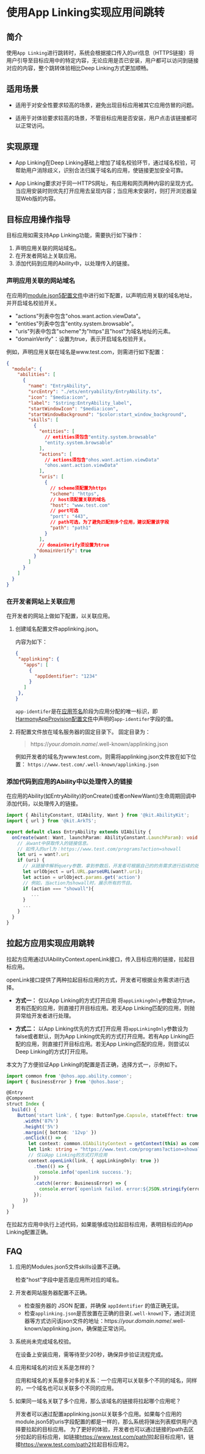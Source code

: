# 使用App Linking实现应用间跳转

## 简介

使用`App Linking`进行跳转时，系统会根据接口传入的uri信息（HTTPS链接）将用户引导至目标应用中的特定内容，无论应用是否已安装，用户都可以访问到链接对应的内容，整个跳转体验相比Deep Linking方式更加顺畅。


## 适用场景

* 适用于对安全性要求较高的场景，避免出现目标应用被其它应用仿冒的问题。

* 适用于对体验要求较高的场景，不管目标应用是否安装，用户点击该链接都可以正常访问。

## 实现原理

* App Linking在Deep Linking基础上增加了域名校验环节，通过域名校验，可帮助用户消除歧义，识别合法归属于域名的应用，使链接更加安全可靠。

* App Linking要求对于同一HTTPS网址，有应用和网页两种内容的呈现方式。当应用安装时则优先打开应用去呈现内容；当应用未安装时，则打开浏览器呈现Web版的内容。


## 目标应用操作指导

目标应用如需支持App Linking功能，需要执行如下操作：

1. 声明应用关联的网站域名。
2. 在开发者网站上关联应用。
3. 添加代码到应用的Ability中，以处理传入的链接。


### 声明应用关联的网站域名

在应用的[module.json5配置文件](../quick-start/module-configuration-file.md)中进行如下配置，以声明应用关联的域名地址，并开启域名校验开关。

* "actions"列表中包含"ohos.want.action.viewData"。
* "entities"列表中包含"entity.system.browsable"。
* "uris"列表中包含"scheme"为"https"且"host"为域名地址的元素。
* "domainVerify"：设置为true，表示开启域名校验开关。

例如，声明应用关联在域名是www.test.com，则需进行如下配置：

```json
{
  "module": {
    "abilities": [
      {
        "name": "EntryAbility",
        "srcEntry": "./ets/entryability/EntryAbility.ts",
        "icon": "$media:icon",
        "label": "$string:EntryAbility_label",
        "startWindowIcon": "$media:icon",
        "startWindowBackground": "$color:start_window_background",
        "skills": [
          {
            "entities": [
              // entities须包含"entity.system.browsable"
              "entity.system.browsable"
            ],
            "actions": [
              // actions须包含"ohos.want.action.viewData"
              "ohos.want.action.viewData"
            ],
            "uris": [
              {
                // scheme须配置为https
                "scheme": "https",
                // host须配置关联的域名
                "host": "www.test.com"
                // port可选
                "port": "443",
                // path可选，为了避免匹配到多个应用，建议配置该字段
                "path": "path1"
              }
            ],
            // domainVerify须设置为true
           "domainVerify": true
          }
        ]
      }
    ]
  }
}
```

### 在开发者网站上关联应用

在开发者的网站上做如下配置，以关联应用。

1. 创建域名配置文件applinking.json。

   内容为如下：

   ```json
   {
    "applinking": {
      "apps": [
        {
          "appIdentifier": "1234"
        }
      ]
    },
   }
   ```

   `app-identifer`是在[应用签名](https://gitee.com/openharmony/developtools_hapsigner/blob/master/README_ZH.md)阶段为应用分配的唯一标识，即[HarmonyAppProvision配置文件](../security/app-provision-structure.md)中声明的`app-identifer`字段的值。

1. 将配置文件放在域名服务器的固定目录下。
   固定目录为：
   > https://*your.domain.name*/.well-known/applinking.json

   例如开发者的域名为www.test.com，则需将applinking.json文件放在如下位置：
   `https://www.test.com/.well-known/applinking.json`


### 添加代码到应用的Ability中以处理传入的链接

在应用的Ability(如EntryAbility)的onCreate()或者onNewWant()生命周期回调中添加代码，以处理传入的链接。

```ts
import { AbilityConstant, UIAbility, Want } from '@kit.AbilityKit';
import { url } from '@kit.ArkTS';

export default class EntryAbility extends UIAbility {
  onCreate(want: Want, launchParam: AbilityConstant.LaunchParam): void {
    // 从want中获取传入的链接信息。
    // 如传入的url为：https://www.test.com/programs?action=showall
    let uri = want?.uri 
    if (uri) {
      // 从链接中解析query参数，拿到参数后，开发者可根据自己的的务需求进行后续的处理。
      let urlObject = url.URL.parseURL(want?.uri);
      let action = urlObject.params.get('action')
      // 例如，当action为showall时，展示所有的节目。
      if (action === "showall"){
         ...
      }
      ...
    }
  }
}
```



## 拉起方应用实现应用跳转

拉起方应用通过UIAbilityContext.openLink接口，传入目标应用的链接，拉起目标应用。

openLink接口提供了两种拉起目标应用的方式，开发者可根据业务需求进行选择。

  - **方式一：** 仅以App Linking的方式打开应用
     将`appLinkingOnly`参数设为true，若有匹配的应用，则直接打开目标应用。若无App Linking匹配的应用，则抛异常给开发者进行处理。

  - **方式二：** 以App Linking优先的方式打开应用
     将`appLinkingOnly`参数设为false或者默认，则为App Linking优先的方式打开应用。若有App Linking匹配的应用，则直接打开目标应用。若无App Linking匹配的应用，则尝试以Deep Linking的方式打开应用。

本文为了方便验证App Linking的配置是否正确，选择方式一，示例如下。

```ts
import common from '@ohos.app.ability.common';
import { BusinessError } from '@ohos.base';

@Entry
@Component
struct Index {
  build() {
    Button('start link', { type: ButtonType.Capsule, stateEffect: true })
      .width('87%')
      .height('5%')
      .margin({ bottom: '12vp' })
      .onClick(() => {
        let context: common.UIAbilityContext = getContext(this) as common.UIAbilityContext;
        let link: string = "https://www.test.com/programs?action=showall";
        // 仅以App Linking的方式打开应用
        context.openLink(link, { appLinkingOnly: true })
          .then(() => {
            console.info('openlink success.');
          })
          .catch((error: BusinessError) => {
            console.error(`openlink failed. error:${JSON.stringify(error)}`);
          });
      })
  }
}
```

在拉起方应用中执行上述代码，如果能够成功拉起目标应用，表明目标应的App Linking配置正确。

## FAQ


1. 应用的Modules.json5文件skills设置不正确。

   检查"host"字段中是否是应用所对应的域名。

1. 开发者网站服务器配置不正确。

   * 检查服务器的 JSON 配置，并确保 `appIdentifier` 的值正确无误。
   * 检查`applinking.json`是否放置在正确的目录(`.well-known`)下，通过浏览器等方式访问该json文件的地址：https://*your.domain.name*/.well-known/applinking.json，确保能正常访问。

1. 系统尚未完成域名校验。

   在设备上安装应用，需等待至少20秒，确保异步验证流程完成。

1. 应用和域名的对应关系是怎样的？

   应用和域名的关系是多对多的关系：一个应用可以关联多个不同的域名，同样的，一个域名也可以关联多个不同的应用。

1. 如果同一域名关联了多个应用，那么该域名的链接将拉起哪个应用呢？

   开发者可以通过配置applinking.json以关联多个应用。如果每个应用的module.json5的uris字段配置的都是一样的，那么系统将弹出列表框供用户选择要拉起的目标应用。
   为了更好的体验，开发者也可以通过链接的path去区分拉起的目标应用，如链接<https://www.test.com/path1>拉起目标应用1，链接<https://www.test.com/path2>拉起目标应用2。
  